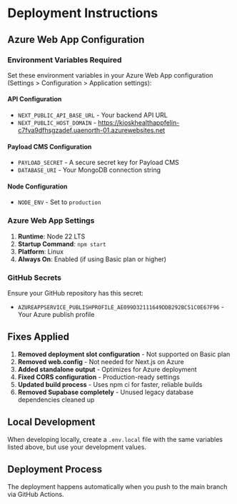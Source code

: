 # Deployment Instructions

## Azure Web App Configuration

### Environment Variables Required

Set these environment variables in your Azure Web App configuration (Settings > Configuration > Application settings):

#### API Configuration
- `NEXT_PUBLIC_API_BASE_URL` - Your backend API URL
- `NEXT_PUBLIC_HOST_DOMAIN` - https://kioskhealthappfelin-c7fva9dfhsgzadef.uaenorth-01.azurewebsites.net

#### Payload CMS Configuration
- `PAYLOAD_SECRET` - A secure secret key for Payload CMS
- `DATABASE_URI` - Your MongoDB connection string

#### Node Configuration
- `NODE_ENV` - Set to `production`

### Azure Web App Settings

1. **Runtime**: Node 22 LTS
2. **Startup Command**: `npm start`
3. **Platform**: Linux
4. **Always On**: Enabled (if using Basic plan or higher)

### GitHub Secrets

Ensure your GitHub repository has this secret:
- `AZUREAPPSERVICE_PUBLISHPROFILE_AE099D32111649DDB292BC51C0E67F96` - Your Azure publish profile

## Fixes Applied

1. **Removed deployment slot configuration** - Not supported on Basic plan
2. **Removed web.config** - Not needed for Next.js on Azure
3. **Added standalone output** - Optimizes for Azure deployment
4. **Fixed CORS configuration** - Production-ready settings
5. **Updated build process** - Uses npm ci for faster, reliable builds
6. **Removed Supabase completely** - Unused legacy database dependencies cleaned up

## Local Development

When developing locally, create a `.env.local` file with the same variables listed above, but use your development values.

## Deployment Process

The deployment happens automatically when you push to the main branch via GitHub Actions. 